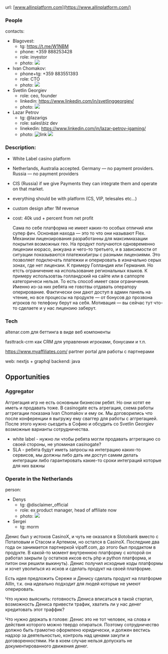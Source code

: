 url: [www.allinplatform.com](https://www.allinplatform.com/)
### People
contacts:
- Blagovest: 
	- tg: https://t.me/W1NBM 
	- phone: +359 888253428
	- role: investor
	- photo: ![](https://i.imgur.com/N9q8904.png)
- Ivan Chomakov: 
	- phone+tg: +359 883551393
	- role: CTO
	- photo: ![](https://i.imgur.com/D8nyIs0.png)
- Svetlin Georgiev
	- role: ceo, founder
	- linkedin: https://www.linkedin.com/in/svetlinggeorgiev/
	- photo: ![](https://i.imgur.com/0Q7FGEU.png)
- Lazar Petrov
	- tg: @lazarigs
	- role: sales\biz dev
	- linekedin: https://www.linkedin.com/in/lazar-petrov-igaming/
	- photo: ![link](https://i.imgur.com/txpYNwq.jpeg) ![](https://i.imgur.com/bQmXZai.png)


### Description:
- White Label casino platform
- Netherlands, Australia accepted. Germany — no payment providers. Russia — no payment providers 
- CIS (Russia) if we give Payments they can integrate them and operate on that market.
- everything should be with platform (CS, VIP, telesales etc…)
- custom design after 1M revenue
- cost: 40k usd + percent from net profit

	Сама по себе платформа не имеет каких-то особых отличий или супер фич. Оснонвая находа — это то что они называют Flex. Механизм лицензирования разработанны для максимиазации покрытия возможных гео. На продукт получаются одновременно лицензии кюрасо, анжуана и чего-то третьего, и в зависимости от ситуации показываются платежки\игры с разными лицензиями.  Это позволяет подключать платежки и оперировать в изначально серых зонах, где нет лицензии. К примеру Голландия или Германия. Но етсть ограничение на использование региональных языков. К примеру использовтаь голландский на сайте или в саппорте категоричеси нельзя. То есть способ имеет свои ограничения. Именно из-за них ребята не говотвы отдавать оператору оперирование. Фактически они дают доступ в админ панель на чтение, но все процессы на продукте — от бонусов до прозвона игроков по телефону берут на себя. Мотивация — вы сейчас тут что-то сделаете и у нас лицензию заберут. 

### Tech
altenar.com для беттинга в виде веб компоненты

fasttrack-crm как CRM для управления игроками, бонусами и т.п.

https://www.myaffiliates.com/ partner portal для работы с партнерами

web: nextjs + graphql
backend: java
## Opportunities
### Aggregator
Аггрегация игр не есть основным бизнесом ребят. Но они хотят ее иметь и продавать тоже. В casinogate есть агрегация, схема работы аггрегации показана Ivan Chomakov и ему ок. Мы договорились что после конференции я выгружу ему сваггер для работы с аггрегацией. После этого нужно сьездить в Софию и обсудить со Svetlin Georgiev возможные варианты сотрудничества.
- white label - нужно ли чтобы ребята могли продавать аггрегацию со своей стороны, не упоминая  casinogate?
- SLA - ребята будут иметь запросы на интеграцию каких-то сервисов, мы должны либо дать им доступ самим делать интеграции либо гарантировать какие-то сроки интеграций которые для них важны

### Operate in the Netherlands
person:
-	Denys
	- tg: @disclaimer_official
	- role: ex product manager, head of affiliate now
	- photo: ![](https://i.imgur.com/1eainsF.jpeg)
- Sergei
	- tg: morm

Денис был у истоков CasinoX, и чуть не оказался в Slotobank вместо с Потаповым и Стасом и Артемом, но остался в CasinoX. Последние два года он занимается партнеркой vipaff.com, до этого был продактом в продукте. В какой-то момент внутреннюю платформу с которой он работал закрыли (у остатков иксов есть php и python платформа, и питон они решили выкинуть). Денис получил исходные коды платформы и хочет уволиться из исков и сделать продукт на своей платформе.

Есть идея предложить Сереже и Денису сделать продукт на платформе AllIn, т.к. она идеально подходит для людей которые не умеют оперировать.

Что нужно выяснить: готовность Дениса вписаться в такой стартап, возможность Дениса привести трафик, хватить ли у нас денег кредитовать этот траффик?

Что нужно держать в голове: Денис это не тот человек, на слова и действия которого можно твердо опираться. Поэтому сотрудничество должно быть грамотно оформлено юридически, и должен вестись надзор за деятельностью, контроль над ценами закупи и договоренностями. Ни в коем случае нельзя допускать не документированного движения денег.